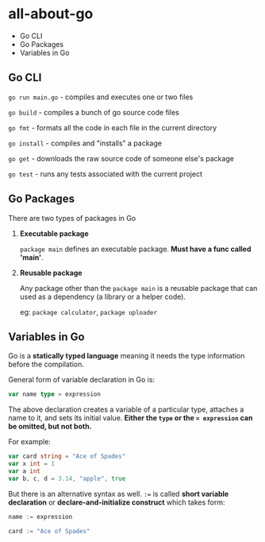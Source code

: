 # all-about-go

* Go CLI
* Go Packages
* Variables in Go

## Go CLI

`go run main.go` - compiles and executes one or two files

`go build` - compiles a bunch of go source code files

`go fmt` - formats all the code in each file in the current directory

`go install` - compiles and "installs" a package

`go get` - downloads the raw source code of someone else's package

`go test` - runs any tests associated with the current project

## Go Packages

There are two types of packages in Go

1. **Executable package**

   `package main` defines an executable package. **Must have a func called 'main'**.

2. **Reusable package**

   Any package other than the `package main` is a reusable package that can used as a dependency (a library or a helper code).

   eg: `package calculator`, `package uploader`

## Variables in Go

Go is a **statically typed language** meaning it needs the type information before the compilation.

General form of variable declaration in Go is:

```go
var name type = expression
```

The above declaration creates a variable of a particular type, attaches a name to it, and sets its initial value. **Either the `type` or the `= expression` can be omitted, but not both.**

For example:

```go
var card string = "Ace of Spades"
var x int = 1
var a int
var b, c, d = 3.14, "apple", true
```

But there is an alternative syntax as well.
`:=` is called **short variable declaration** or **declare-and-initialize construct** which takes form:

```go
name := expression
```

```go
card := "Ace of Spades"
```